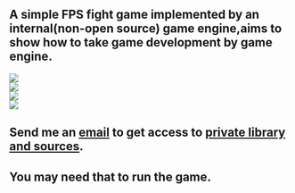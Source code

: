 A simple FPS fight game implemented by an internal(non-open source) game engine,aims to show how to take game development by game engine.
----
![](https://github.com/mrlitong/FPS-GAME-CPP/blob/master/demoImage/FPSGAME1.jpg)  
![](https://github.com/mrlitong/FPS-GAME-CPP/blob/master/demoImage/FPSGAME2.jpg)  
![](https://github.com/mrlitong/FPS-GAME-CPP/blob/master/demoImage/FPSGAME3.jpg)  
![](https://github.com/mrlitong/FPS-GAME-CPP/blob/master/demoImage/FPSGAME4.jpg)  

Send me an [email](litongtongxue@gmail.com) to get access to [private library and sources](http://pan.baidu.com/s/1gfxaOi3).
----
You may need that to run the game.
----
